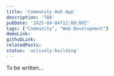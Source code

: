 ```yaml
---
title: 'Community Hub App'
description: 'TBA'
pubDate: '2025-04-04T12:00:00Z'
tags: ["Community", "Web Development"]
demoLink: 
githubLink:
relatedPosts:
status: 'actively-building'
---
```

To be written...